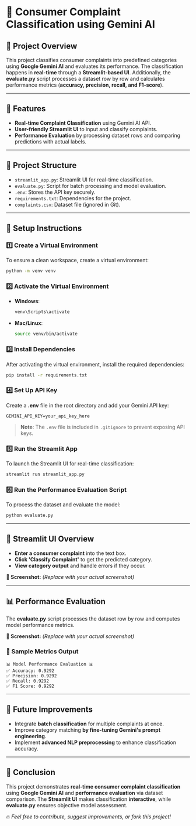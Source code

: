 # 📢 Consumer Complaint Classification using Gemini AI

## 📌 Project Overview

This project classifies consumer complaints into predefined categories using **Google Gemini AI** and evaluates its performance. The classification happens in **real-time** through a **Streamlit-based UI**. Additionally, the **evaluate.py** script processes a dataset row by row and calculates performance metrics (**accuracy, precision, recall, and F1-score**).

---

## 🚀 Features

- **Real-time Complaint Classification** using Gemini AI API.
- **User-friendly Streamlit UI** to input and classify complaints.
- **Performance Evaluation** by processing dataset rows and comparing predictions with actual labels.

---

## 📂 Project Structure

- `streamlit_app.py`: Streamlit UI for real-time classification.
- `evaluate.py`: Script for batch processing and model evaluation.
- `.env`: Stores the API key securely.
- `requirements.txt`: Dependencies for the project.
- `complaints.csv`: Dataset file (ignored in Git).

---

## 🔧 Setup Instructions

### 1️⃣ Create a Virtual Environment

To ensure a clean workspace, create a virtual environment:

```bash
python -m venv venv
```

### 2️⃣ Activate the Virtual Environment

- **Windows**:
  ```bash
  venv\Scripts\activate
  ```
- **Mac/Linux**:
  ```bash
  source venv/bin/activate
  ```

### 3️⃣ Install Dependencies

After activating the virtual environment, install the required dependencies:

```bash
pip install -r requirements.txt
```

### 4️⃣ Set Up API Key

Create a **.env** file in the root directory and add your Gemini API key:

```
GEMINI_API_KEY=your_api_key_here
```

> **Note**: The `.env` file is included in `.gitignore` to prevent exposing API keys.

### 5️⃣ Run the Streamlit App

To launch the Streamlit UI for real-time classification:

```bash
streamlit run streamlit_app.py
```

### 6️⃣ Run the Performance Evaluation Script

To process the dataset and evaluate the model:

```bash
python evaluate.py
```

---

## 🎨 Streamlit UI Overview

- **Enter a consumer complaint** into the text box.
- **Click 'Classify Complaint'** to get the predicted category.
- **View category output** and handle errors if they occur.

**📌 Screenshot:** _(Replace with your actual screenshot)_

---

## 📊 Performance Evaluation

The **evaluate.py** script processes the dataset row by row and computes model performance metrics.

**📌 Screenshot:** _(Replace with your actual screenshot)_

### 🔹 Sample Metrics Output

```
📊 Model Performance Evaluation 📊
✅ Accuracy: 0.9292
✅ Precision: 0.9292
✅ Recall: 0.9292
✅ F1 Score: 0.9292
```

---

## 📩 Future Improvements

- Integrate **batch classification** for multiple complaints at once.
- Improve category matching **by fine-tuning Gemini's prompt engineering**.
- Implement **advanced NLP preprocessing** to enhance classification accuracy.

---

## 📝 Conclusion

This project demonstrates **real-time consumer complaint classification** using **Google Gemini AI** and **performance evaluation** via dataset comparison. The **Streamlit UI** makes classification **interactive**, while **evaluate.py** ensures objective model assessment.

🔥 _Feel free to contribute, suggest improvements, or fork this project!_
